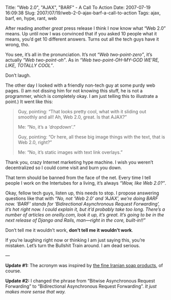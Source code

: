 Title: "Web 2.0", "AJAX", "BARF" - A Call To Action
Date: 2007-07-19 16:09:38
Slug: 2007/07/19/web-2-0-ajax-barf-a-call-to-action
Tags: ajax, barf, en, hype, rant, web


After reading another _great_ press release I think I now know what “Web 2.0”
means. Up until now I was convinced that if you asked 10 people what it means,
you’d get 10 different answers. Turns out all the tech guys have it wrong,
tho.

You see, it’s all in the pronunciation. It’s not _“Web two-point-zero”_, it’s
actually _“Web two-point-oh”_. As in _“Web two-point-OH-MY-GOD WE’RE, LIKE,
TOTALLY COOL”_.

Don’t laugh.

The other day I looked with a friendly non-tech guy at some purdy web pages.
(I am not dissing him for not knowing this stuff, he is not a programmer,
which is completely okay. I am just telling this to illustrate a point.) It
went like this:

> Guy, pointing: “That looks pretty cool, what with it sliding out smoothly
> and all! Ah, Web 2.0, great. Is that AJAX?”
>
> Me: “No, it’s a _‘dropdown’_.”
>
> Guy, pointing: “Or here, all these big image things with the text, that is
> Web 2.0, right?”
>
> Me: “No, it’s static images with text link overlays.”

Thank you, crazy Internet marketing hype machine. I wish you weren’t
decentralized so I could come visit and burn you down.

That term should be banned from the face of the net. Every time I tell people
I work on the Intertubes for a living, it’s always _“Wow, like Web 2.0?”_.

Okay, fellow tech guys, listen up, this needs to stop. I propose answering
questions like that with _“No, not ‘Web 2.0’ and ‘AJAX’, we’re doing BARF now.
‘BARF’ stands for ‘Bidirectional Asynchronous Request Forwarding’, it’s hot
right now. I could explain it, but it’d probably take too long. There’s a
number of articles on oreilly.com, look it up, it’s great. It’s going to be in
the next release of Django and Rails, man—right in the core, built-in!!”_

Don’t tell me it wouldn’t work, **don’t tell me it wouldn’t work**.

If you’re laughing right now or thinking I am just saying this, you’re
mistaken. Let’s turn the Bullshit Train around. I am dead serious.

—

**Update #1:** The acronym was inspired by [the fine Iranian soap products][1],
of course.

**Update #2:** I changed the phrase from “Bitwise Asynchronous Request
Forwarding” to “Bidirectional Asynchronous Request Forwarding”. _It just makes
more sense that way._

   [1]: http://en.wikipedia.org/wiki/Barf_%28soap%29
